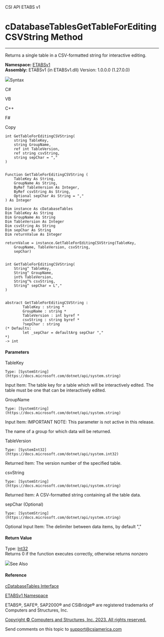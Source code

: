 ﻿

CSI API ETABS v1

# cDatabaseTablesGetTableForEditingCSVString Method  
  
---  
  
Returns a single table in a CSV-formatted string for interactive editing.

**Namespace:** [ETABSv1](2780f1b8-2033-5289-2298-1cdb2a7508d9.htm)  
**Assembly:** ETABSv1 (in ETABSv1.dll) Version: 1.0.0.0 (1.27.0.0)

![](../icons/SectionExpanded.png)Syntax

C#

VB

C++

F#

Copy

    
    
    int GetTableForEditingCSVString(
    	string TableKey,
    	string GroupName,
    	ref int TableVersion,
    	ref string csvString,
    	string sepChar = ","
    )
    
    
    Function GetTableForEditingCSVString ( 
    	TableKey As String,
    	GroupName As String,
    	ByRef TableVersion As Integer,
    	ByRef csvString As String,
    	Optional sepChar As String = ","
    ) As Integer
    
    Dim instance As cDatabaseTables
    Dim TableKey As String
    Dim GroupName As String
    Dim TableVersion As Integer
    Dim csvString As String
    Dim sepChar As String
    Dim returnValue As Integer
    
    returnValue = instance.GetTableForEditingCSVString(TableKey, 
    	GroupName, TableVersion, csvString, 
    	sepChar)
    
    
    int GetTableForEditingCSVString(
    	String^ TableKey, 
    	String^ GroupName, 
    	int% TableVersion, 
    	String^% csvString, 
    	String^ sepChar = L","
    )
    
    
    abstract GetTableForEditingCSVString : 
            TableKey : string * 
            GroupName : string * 
            TableVersion : int byref * 
            csvString : string byref * 
            ?sepChar : string 
    (* Defaults:
            let _sepChar = defaultArg sepChar ","
    *)
    -> int 
    

#### Parameters

TableKey

    Type: [SystemString](https://docs.microsoft.com/dotnet/api/system.string)  
Input Item: The table key for a table which will be interactively edited. The
table must be one that can be interactively edited.

GroupName

    Type: [SystemString](https://docs.microsoft.com/dotnet/api/system.string)  
Input Item: IMPORTANT NOTE: This parameter is not active in this release.

The name of a group for which data will be returned.

TableVersion

    Type: [SystemInt32](https://docs.microsoft.com/dotnet/api/system.int32)  
Returned Item: The version number of the specified table.

csvString

    Type: [SystemString](https://docs.microsoft.com/dotnet/api/system.string)  
Returned Item: A CSV-formatted string containing all the table data.

sepChar (Optional)

    Type: [SystemString](https://docs.microsoft.com/dotnet/api/system.string)  
Optional Input Item: The delimiter between data items, by default ","

#### Return Value

Type: [Int32](https://docs.microsoft.com/dotnet/api/system.int32)  
Returns 0 if the function executes correctly, otherwise returns nonzero

![](../icons/SectionExpanded.png)See Also

#### Reference

[cDatabaseTables Interface](ee40c9d3-38a7-f8fa-62e4-9da8c2cd3af7.htm)

[ETABSv1 Namespace](2780f1b8-2033-5289-2298-1cdb2a7508d9.htm)

ETABS®, SAFE®, SAP2000® and CSiBridge® are registered trademarks of Computers
and Structures, Inc.  

[Copyright © Computers and Structures, Inc. 2023. All rights
reserved.](http://www.csiamerica.com)

Send comments on this topic to
[support@csiamerica.com](mailto:support%40csiamerica.com?Subject=CSI%20API%20ETABS%20v1)

